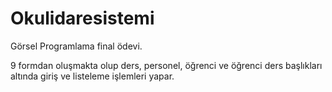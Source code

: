 # Okulidaresistemi

Görsel Programlama final ödevi.

9 formdan oluşmakta olup ders, personel, öğrenci ve öğrenci ders başlıkları altında giriş ve listeleme işlemleri yapar.
